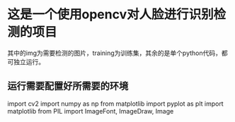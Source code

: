 # 这是一个使用opencv对人脸进行识别检测的项目
其中的img为需要检测的图片，training为训练集，其余的是单个python代码，都可独立运行。
## 运行需要配置好所需要的环境
import cv2
import numpy as np
from matplotlib import pyplot as plt
import matplotlib
from PIL import ImageFont, ImageDraw, Image



